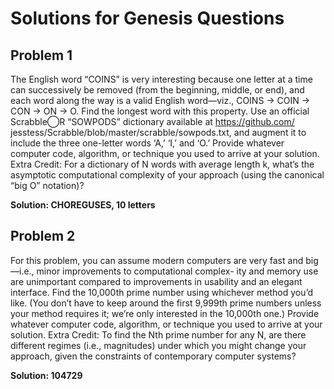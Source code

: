 # Solutions for Genesis Questions

## Problem 1
The English word “COINS” is very interesting because one letter at a time can successively be removed (from the beginning, middle, or end), and each word along the way is a valid English word—viz., COINS → COIN → CON → ON → O. Find the longest word with this property. Use an official Scrabble⃝R “SOWPODS” dictionary available at https://github.com/ jesstess/Scrabble/blob/master/scrabble/sowpods.txt, and augment it to include the three one-letter words ‘A,’ ‘I,’ and ‘O.’ Provide whatever computer code, algorithm, or technique you used to arrive at your solution. Extra Credit: For a dictionary of N words with average length k, what’s the asymptotic computational complexity of your approach (using the canonical “big O” notation)?

**Solution: CHOREGUSES, 10 letters**

## Problem 2
For this problem, you can assume modern computers are very fast and big—i.e., minor improvements to computational complex- ity and memory use are unimportant compared to improvements in usability and an elegant interface. Find the 10,000th prime number using whichever method you’d like. (You don’t have to keep around the first 9,999th prime numbers unless your method requires it; we’re only interested in the 10,000th one.) Provide whatever computer code, algorithm, or technique you used to arrive at your solution. Extra Credit: To find the Nth prime number for any N, are there different regimes (i.e., magnitudes) under which you might change your approach, given the constraints of contemporary computer systems?

**Solution: 104729**